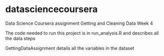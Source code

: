 # datasciencecoursera
Data Science Coursera assignment Getting and Cleaning Data Week 4

The code needed to run this project is in run_analysis.R and describes all the data steps 

GettingDataAssignment details all the variables in the dataset
